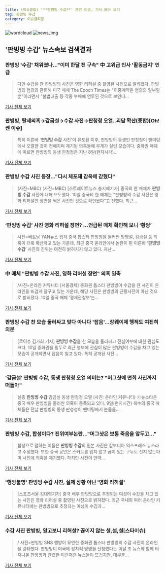 ```yaml
---
title: (이슈클립) '**판빙빙 수갑**' 관련 이슈, 기사 모아 보기
tag: 판빙빙 수갑
category: 이슈클리핑
---
```

![wordcloud](https://s3.ap-northeast-2.amazonaws.com/lyrics101-wordcloud/2018-09-10-1536568862.png)
![news_img](https://user-images.githubusercontent.com/42597476/44507050-1206f400-a6e4-11e8-8d98-7ffbfebb353f.png)
## **'**판빙빙 수갑**'** 뉴스속보 검색결과
### 판빙빙 '수갑' 채워졌나…"이미 한달 전 구속" 中 고위급 인사 '활동금지' 언급

>다만 수갑을 찬 판빙빙의 사진은 영화 리허설 중 촬영된 사진으로 알려졌다. 판빙빙의 혐의와 관련해 미국 매체 The Epoch Times는 "이중계약은 혐의의 일부일 뿐"이라면서 "불법대출 등 각종 부패에 연루된 것으로 보인다...

<a href="http://viewers.heraldcorp.com/news/articleView.html?idxno=19376" target="_blank">기사 전체 보기</a>

### 판빙빙, 탈세의혹→감금설→수갑 사진→판청청 오열..괴담 확산(종합)[Oh!쎈 이슈]

>특히 이른바 '**판빙빙 수갑** 사진'이 유포된 이후, 판빙빙의 동생인 판청청이 팬미팅에서 오열한 것이 전해지며 제기된 의혹들에 무게가 실린 모습이다. 중화권 매체에 따르면 판빙빙의 동생 판청청은 지난 8일(현지시각)...

<a href="http://www.osen.co.kr/article/G1110986245" target="_blank">기사 전체 보기</a>

### **판빙빙 수갑** 사진 등장..."다시 체포돼 감옥에 갇혔다"

>(사진=MBC) (사진=MBC) [스트레이트뉴스 송지혜기자] 중국의 한 매체가 **판빙빙 수갑** 사진에 대해 보도했다. 10일 중국의 한 매체는 "판빙빙의 수갑 사진은 영화 리허설인 장면을 찍은 사진인 것으로 확인됐다"고 전했다. 최근...

<a href="http://www.straightnews.co.kr/news/articleView.html?idxno=35062" target="_blank">기사 전체 보기</a>

### ‘**판빙빙 수갑**’ 사진 영화 리허설 장면? …언급된 매체 확인해 보니 ‘황당’

>사진=베트남 YAN뉴스 캡처  중국 톱스타 판빙빙을 둘러싼 망명설, 감금설 등 의혹이 더욱 확산하고 있는 가운데, 최근 중국 온라인에서 논란이 된 이른바 ‘**판빙빙 수갑**’ 사진의 진위는 여전히 밝혀지지 않고 있다. 지난...

<a href="http://news.donga.com/3/all/20180910/91919433/2" target="_blank">기사 전체 보기</a>

### 中 매체 "**판빙빙 수갑** 사진, 영화 리허설 장면" 의혹 일축

>/사진=온라인 커뮤니티 [서울경제] 중화권 톱스타 판빙빙이 수갑을 찬 사진이 온라인을 뜨겁게 달구고 있는 가운데, 해당 사진은 판빙빙의 근황사진이 아닌 것으로 밝혀졌다. 10일 중국 매체 ‘경제관찰보’는...

<a href="http://www.sedaily.com/NewsView/1S4KZMMEFI" target="_blank">기사 전체 보기</a>

### **판빙빙 수갑** 찬 모습 둘러싸고 맞다 아니다 '잡음'...장웨이제 행적도 여전히 의문

>[로이슈 김가희 기자] **판빙빙 수갑**을 찬 모습을 둘러싸고 진실여부에 대한 관심도 크다. 10일 중화권을 필두로 최근 행보에 관심이 많은 판빙빙이 수갑을 차고 있는 모습이 공개되면서 잡음이 일고 있다. 특히 공개된 사진...

<a href="http://www.lawissue.co.kr/view.php?ud=2018091016550791602d12411ff9_12" target="_blank">기사 전체 보기</a>

### '감금설' **판빙빙 수갑**, 동생 판청청 오열 의미는? "머그샷에 면회 사진까지 떠돌아"

>실종 **판빙빙 수갑** 감금설 동생 판청청 오열 (사진: 온라인 커뮤니티) ⓒ뉴스타운 중국 배우 판빙빙을 둘러싼 의혹이 증폭되고 있다. 9일(현지시간) 복수의 중국 매체들은 전날 판빙빙의 동생 판청청이 팬미팅에서 눈물을...

<a href="http://www.newstown.co.kr/news/articleView.html?idxno=339936" target="_blank">기사 전체 보기</a>

### **판빙빙 수갑**, 합성이다? 진위여부논란..."머그샷은 보통 죽음을 앞두고..."

>합성으로 말하는 이들은 **판빙빙 수갑**의 원본 사진은 캄보디아 익스프레스 뉴스라고 주장했다. 또한 중국 공안은 스커트를 입지 않고 굽이 있는 구두도 신지 않는다며 사진에 의혹을 제기했다. 하지만 사진이 만약...

<a href="http://www.gukjenews.com/news/articleView.html?idxno=989187" target="_blank">기사 전체 보기</a>

### '행방불명' **판빙빙 수갑** 사진, 실제 상황 아닌 '영화 리허설'

>[스포츠서울 김대령기자] 중국 배우 판빙빙으로 추정되는 여성이 수갑을 차고 있는 사진은 영화 리허설 중 촬영된 사진으로 밝혀졌다. 최근 국내외 여러 온라인 커뮤니티에는 판빙빙으로 추정되는 여성이 수갑과...

<a href="http://www.sportsseoul.com/news/read/679026" target="_blank">기사 전체 보기</a>

### 수갑 사진 판빙빙, 알고보니 리허설? 끊이지 않는 설,설,설[스타이슈]

>/ 사진=판빙빙 SNS 행방이 묘연한 중화권 톱스타 판빙빙의 수갑 사진이 온라인을 강타했다. 판빙빙이 미국에 정치적 망명을 신청했다는 이달 초 뉴스와 함께 터져나온 판빙빙과 관련한 이런저런 뉴스들이 뜨겁지만, 대부분...

<a href="http://star.mt.co.kr/stview.php?no=2018091016173723173" target="_blank">기사 전체 보기</a>


